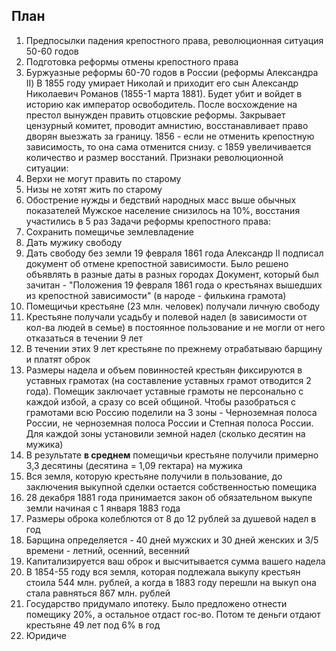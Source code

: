 ## План
1. Предпосылки падения крепостного права, революционная ситуация 50-60 годов
2. Подготовка реформы отмены крепостного права
3. Буржуазные реформы 60-70 годов в России (реформы Александра II)
В 1855 году умирает Николай и приходит его сын Александр Николаевич Романов (1855-1 марта 1881).
Будет убит и войдет в историю как император освободитель. После восхождение на престол вынужден править отцовские реформы. Закрывает цензурный комитет, проводит амнистию, восстанавливает право дворян выезжать за границу.
1856 - если не отменить крепостную зависимость, то она сама отменится снизу. с 1859 увеличивается количество и размер восстаний. 
Признаки революционной ситуации:
1. Верхи не могут править по старому
2. Низы не хотят жить по старому
3. Обострение нужды и бедствий народных масс выше обычных показателей
Мужское население снизилось на 10%, восстания участились в 5 раз
Задачи реформы крепостного права:
1. Сохранить помещичье землевладение
2. Дать мужику свободу
3. Дать свободу без земли
19 февраля 1861 года Александр II подписал документ об отмене крепостной зависимости. Было решено объявлять в разные даты в разных городах 
Документ, который был зачитан - "Положения 19 февраля 1861 года о крестьянах вышедших из крепостной зависимости" (в народе - филькина грамота)
1. Помещичьи крестьяне (23 млн. человек) получали личную свободу
2. Крестьяне получали усадьбу и полевой надел (в зависимости от кол-ва людей в семье) в постоянное пользование и не могли от него отказаться в течении 9 лет
3. В течении этих 9 лет крестьяне по прежнему отрабатываю барщину и платят оброк
4. Размеры надела и объем повинностей крестьян фиксируются в уставных грамотах (на составление уставных грамот отводится 2 года). Помещик заключает уставные грамоты не персонально с каждой избой, а сразу со всей общиной. Чтобы разобраться с грамотами всю Россию поделили на 3 зоны - Черноземная полоса России, не черноземная полоса России и Степная полоса России. Для каждой зоны установили земной надел (сколько десятин на мужика)
5. В результате **в среднем** помещичьи крестьяне получили примерно 3,3 десятины (десятина = 1,09 гектара) на мужика
6. Вся земля, которую крестьяне получили в пользование, до заключения выкупной сделки остается собственностью помещика
7. 28 декабря 1881 года принимается закон об обязательном выкупе земли начиная с 1 января 1883 года
8. Размеры оброка колеблются от 8 до 12 рублей за душевой надел в год
9. Барщина определяется - 40 дней мужских и 30 дней женских и 3/5 времени - летний, осенний, весенний
10. Капитализируется ваш оброк и высчитывается сумма вашего надела 
11. В 1854-55 году вся земля, которая подлежала выкупу крестьян стоила 544 млн. рублей, а когда в 1883 году перешли на выкуп она стала равняться 867 млн. рублей
12. Государство придумало ипотеку. Было предложено отнести помещику 20%, а остальное отдаст гос-во. Потом те деньги отдают крестьяне 49 лет под 6% в год
13. Юридиче